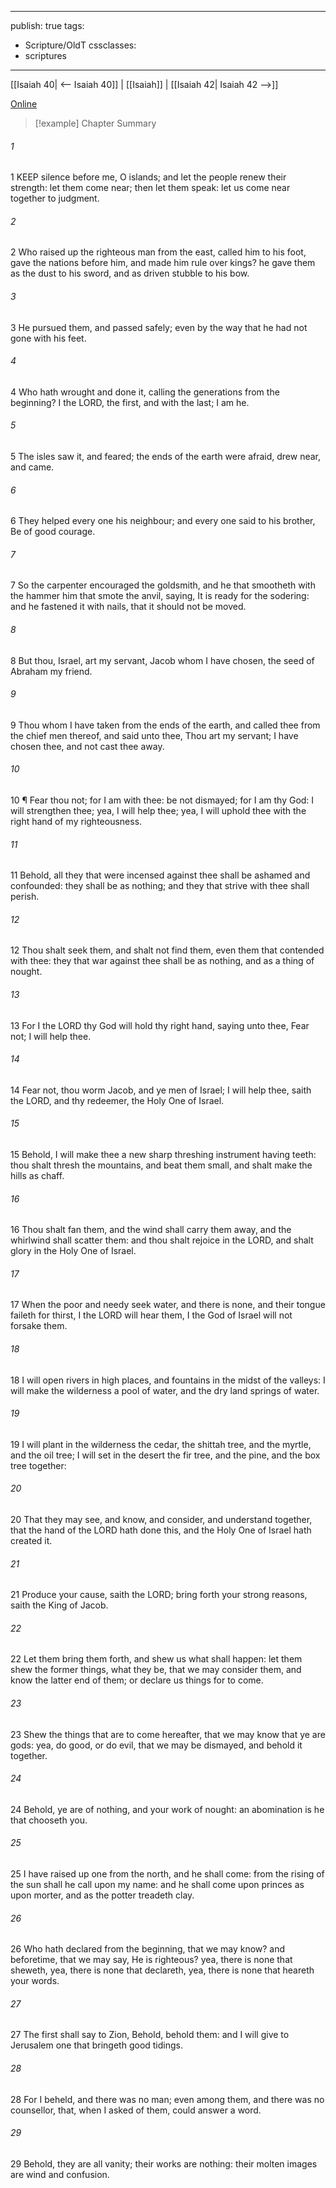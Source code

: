 

---
publish: true
tags:
  - Scripture/OldT
cssclasses:
  - scriptures
---
[[Isaiah 40| <-- Isaiah 40]] | [[Isaiah]] | [[Isaiah 42| Isaiah 42 -->]]

[Online](https://churchofjesuschrist.org/study/scriptures/ot/isa/41?lang=eng)

>[!example] Chapter Summary
>
###### 1
1 KEEP silence before me, O islands; and let the people renew their strength: let them come near; then let them speak: let us come near together to judgment.
###### 2
2 Who raised up the righteous man from the east, called him to his foot, gave the nations before him, and made him rule over kings?  he gave them as the dust to his sword, and as driven stubble to his bow.
###### 3
3 He pursued them, and passed safely; even by the way that he had not gone with his feet.
###### 4
4 Who hath wrought and done it, calling the generations from the beginning?  I the LORD, the first, and with the last; I am he.
###### 5
5 The isles saw it, and feared; the ends of the earth were afraid, drew near, and came.
###### 6
6 They helped every one his neighbour; and every one said to his brother, Be of good courage.
###### 7
7 So the carpenter encouraged the goldsmith, and he that smootheth with the hammer him that smote the anvil, saying, It is ready for the sodering: and he fastened it with nails, that it should not be moved.
###### 8
8 But thou, Israel, art my servant, Jacob whom I have chosen, the seed of Abraham my friend.
###### 9
9 Thou whom I have taken from the ends of the earth, and called thee from the chief men thereof, and said unto thee, Thou art my servant; I have chosen thee, and not cast thee away.
###### 10
10 ¶ Fear thou not; for I am with thee: be not dismayed; for I am thy God: I will strengthen thee; yea, I will help thee; yea, I will uphold thee with the right hand of my righteousness.
###### 11
11 Behold, all they that were incensed against thee shall be ashamed and confounded: they shall be as nothing; and they that strive with thee shall perish.
###### 12
12 Thou shalt seek them, and shalt not find them, even them that contended with thee: they that war against thee shall be as nothing, and as a thing of nought.
###### 13
13 For I the LORD thy God will hold thy right hand, saying unto thee, Fear not; I will help thee.
###### 14
14 Fear not, thou worm Jacob, and ye men of Israel; I will help thee, saith the LORD, and thy redeemer, the Holy One of Israel.
###### 15
15 Behold, I will make thee a new sharp threshing instrument having teeth: thou shalt thresh the mountains, and beat them small, and shalt make the hills as chaff.
###### 16
16 Thou shalt fan them, and the wind shall carry them away, and the whirlwind shall scatter them: and thou shalt rejoice in the LORD, and shalt glory in the Holy One of Israel.
###### 17
17 When the poor and needy seek water, and there is none, and their tongue faileth for thirst, I the LORD will hear them, I the God of Israel will not forsake them.
###### 18
18 I will open rivers in high places, and fountains in the midst of the valleys: I will make the wilderness a pool of water, and the dry land springs of water.
###### 19
19 I will plant in the wilderness the cedar, the shittah tree, and the myrtle, and the oil tree; I will set in the desert the fir tree, and the pine, and the box tree together:
###### 20
20 That they may see, and know, and consider, and understand together, that the hand of the LORD hath done this, and the Holy One of Israel hath created it.
###### 21
21 Produce your cause, saith the LORD; bring forth your strong reasons, saith the King of Jacob.
###### 22
22 Let them bring them forth, and shew us what shall happen: let them shew the former things, what they be, that we may consider them, and know the latter end of them; or declare us things for to come.
###### 23
23 Shew the things that are to come hereafter, that we may know that ye are gods: yea, do good, or do evil, that we may be dismayed, and behold it together.
###### 24
24 Behold, ye are of nothing, and your work of nought: an abomination is he that chooseth you.
###### 25
25 I have raised up one from the north, and he shall come: from the rising of the sun shall he call upon my name: and he shall come upon princes as upon morter, and as the potter treadeth clay.
###### 26
26 Who hath declared from the beginning, that we may know?  and beforetime, that we may say, He is righteous?  yea, there is none that sheweth, yea, there is none that declareth, yea, there is none that heareth your words.
###### 27
27 The first shall say to Zion, Behold, behold them: and I will give to Jerusalem one that bringeth good tidings.
###### 28
28 For I beheld, and there was no man; even among them, and there was no counsellor, that, when I asked of them, could answer a word.
###### 29
29 Behold, they are all vanity; their works are nothing: their molten images are wind and confusion.



